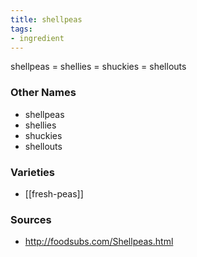 ```yaml
---
title: shellpeas
tags:
- ingredient
---
```

shellpeas = shellies = shuckies = shellouts

### Other Names

* shellpeas
* shellies
* shuckies
* shellouts

### Varieties

* [[fresh-peas]]

### Sources
* http://foodsubs.com/Shellpeas.html
